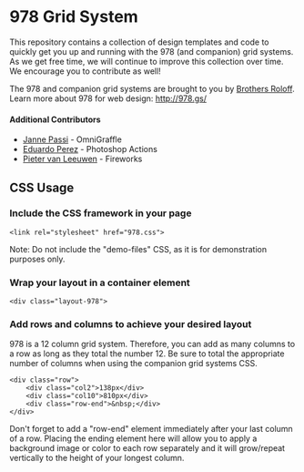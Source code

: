 978 Grid System
===============

This repository contains a collection of design templates and code to quickly get you up and running 
with the 978 (and companion) grid systems. As we get free time, we will continue to improve this 
collection over time. We encourage you to contribute as well!

The 978 and companion grid systems are brought to you by [Brothers Roloff](http://www.brothersroloff.com/). 
Learn more about 978 for web design: <http://978.gs/>

#### Additional Contributors 

- [Janne Passi](http://www.passiripatti.com/) - OmniGraffle
- [Eduardo Perez](http://www.eperez.net/) - Photoshop Actions
- [Pieter van Leeuwen](http://www.acato.nl/) - Fireworks


CSS Usage
---------

### Include the CSS framework in your page ###

	<link rel="stylesheet" href="978.css">

Note: Do not include the "demo-files" CSS, as it is for demonstration purposes only.


### Wrap your layout in a container element ###

	<div class="layout-978">


### Add rows and columns to achieve your desired layout ###

978 is a 12 column grid system. Therefore, you can add as many columns to a row as long as they 
total the number 12. Be sure to total the appropriate number of columns when using the companion 
grid systems CSS.

	<div class="row">
		<div class="col2">138px</div>
		<div class="col10">810px</div>
		<div class="row-end">&nbsp;</div>
	</div>

Don't forget to add a "row-end" element immediately after your last column of a row. Placing the 
ending element here will allow you to apply a background image or color to each row separately and 
it will grow/repeat vertically to the height of your longest column.
